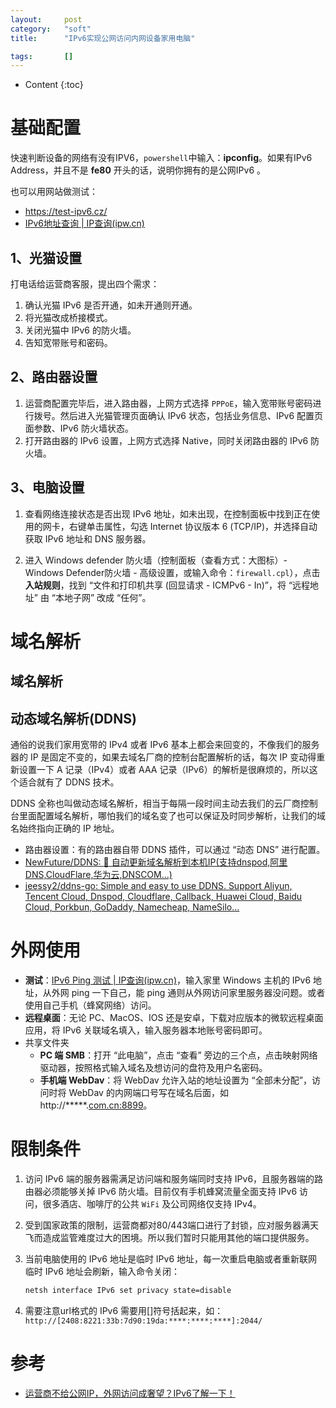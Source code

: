 ```yaml
---
layout:		post
category:	"soft"
title:		"IPv6实现公网访问内网设备家用电脑"

tags:		[]
---
```

- Content
{:toc}




# 基础配置

快速判断设备的网络有没有IPV6，`powershell`中输入：**ipconfig**。如果有IPv6 Address，并且不是 **fe80** 开头的话，说明你拥有的是公网IPv6 。

也可以用网站做测试：

- https://test-ipv6.cz/
- [IPv6地址查询 | IP查询(ipw.cn)](https://ipw.cn/ipv6/)





## 1、光猫设置

打电话给运营商客服，提出四个需求：

1. 确认光猫 IPv6 是否开通，如未开通则开通。
2. 将光猫改成桥接模式。
3. 关闭光猫中 IPv6 的防火墙。
4. 告知宽带账号和密码。



## 2、路由器设置

1. 运营商配置完毕后，进入路由器，上网方式选择 `PPPoE`，输入宽带账号密码进行拨号。然后进入光猫管理页面确认 IPv6 状态，包括业务信息、IPv6 配置页面参数、IPv6 防火墙状态。
2. 打开路由器的 IPv6 设置，上网方式选择 Native，同时关闭路由器的 IPv6 防火墙。



## 3、电脑设置

1. 查看网络连接状态是否出现 IPv6 地址，如未出现，在控制面板中找到正在使用的网卡，右键单击属性，勾选 Internet 协议版本 6 (TCP/IP)，并选择自动获取 IPv6 地址和 DNS 服务器。

2. 进入 Windows defender 防火墙（控制面板（查看方式：大图标）-Windows Defender防火墙 - 高级设置，或输入命令：`firewall.cpl`），点击**入站规则**，找到 “文件和打印机共享 (回显请求 - ICMPv6 - In)”，将 “远程地址” 由 “本地子网” 改成 “任何”。

   

# 域名解析

## 域名解析



## 动态域名解析(DDNS)

通俗的说我们家用宽带的 IPv4 或者 IPv6 基本上都会来回变的，不像我们的服务器的 IP 是固定不变的，如果去域名厂商的控制台配置解析的话，每次 IP 变动得重新设置一下 A 记录（IPv4）或者 AAA 记录（IPv6）的解析是很麻烦的，所以这个适合就有了 DDNS 技术。

DDNS 全称也叫做动态域名解析，相当于每隔一段时间主动去我们的云厂商控制台里面配置域名解析，哪怕我们的域名变了也可以保证及时同步解析，让我们的域名始终指向正确的 IP 地址。



- 路由器设置：有的路由器自带 DDNS 插件，可以通过 “动态 DNS” 进行配置。
- [NewFuture/DDNS: :triangular_flag_on_post: 自动更新域名解析到本机IP(支持dnspod,阿里DNS,CloudFlare,华为云,DNSCOM...)](https://github.com/NewFuture/DDNS) 
- [jeessy2/ddns-go: Simple and easy to use DDNS. Support Aliyun, Tencent Cloud, Dnspod, Cloudflare, Callback, Huawei Cloud, Baidu Cloud, Porkbun, GoDaddy, Namecheap, NameSilo...](https://github.com/jeessy2/ddns-go)



# 外网使用

- **测试**：[IPv6 Ping 测试 | IP查询(ipw.cn)](https://ipw.cn/ipv6ping/)，输入家里 Windows 主机的 IPv6 地址，从外网 ping 一下自己，能 ping 通则从外网访问家里服务器没问题。或者使用自己手机（蜂窝网络）访问。
- **远程桌面**：无论 PC、MacOS、IOS 还是安卓，下载对应版本的微软远程桌面应用，将 IPv6 关联域名填入，输入服务器本地账号密码即可。
- 共享文件夹
  - **PC 端 SMB**：打开 “此电脑”，点击 “查看” 旁边的三个点，点击映射网络驱动器，按照格式输入域名及想访问的盘符及用户名密码。
  - **手机端 WebDav**：将 WebDav 允许入站的地址设置为 “全部未分配”，访问时将 WebDav 的内网端口号写在域名后面，如 http://*****.[com.cn:8899](https://com.cn:8899/)。



# 限制条件

1. 访问 IPv6 端的服务器需满足访问端和服务端同时支持 IPv6，且服务器端的路由器必须能够关掉 IPv6 防火墙。目前仅有手机蜂窝流量全面支持 IPv6 访问，很多酒店、咖啡厅的公共 `WiFi` 及公司网络仅支持 IPv4。

2. 受到国家政策的限制，运营商都对80/443端口进行了封锁，应对服务器满天飞而造成监管难度过大的困境。所以我们暂时只能用其他的端口提供服务。

3. 当前电脑使用的 IPv6 地址是临时 IPv6 地址，每一次重启电脑或者重新联网临时 IPv6 地址会刷新，输入命令关闭：

   ```bash
   netsh interface IPv6 set privacy state=disable 
   ```

4. 需要注意url格式的 IPv6 需要用[]符号括起来，如：`http://[2408:8221:33b:7d90:19da:****:****:****]:2044/` 

# 参考

- [运营商不给公网IP，外网访问成奢望？IPv6了解一下！](https://post.smzdm.com/p/a4pkngvl/?sort_tab=hot%25252F)
